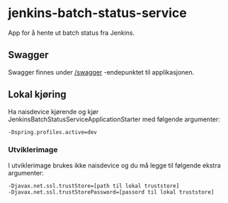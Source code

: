 # jenkins-batch-status-service
App for å hente ut batch status fra Jenkins.

## Swagger
Swagger finnes under [/swagger](https://jenkins-batch-status-service.intern.dev.nav.no/swagger) -endepunktet til applikasjonen.

## Lokal kjøring
Ha naisdevice kjørende og kjør JenkinsBatchStatusServiceApplicationStarter med følgende argumenter:
```
-Dspring.profiles.active=dev
```

### Utviklerimage
I utviklerimage brukes ikke naisdevice og du må legge til følgende ekstra argumenter:
```
-Djavax.net.ssl.trustStore=[path til lokal truststore]
-Djavax.net.ssl.trustStorePassword=[passord til lokal truststore]
```
